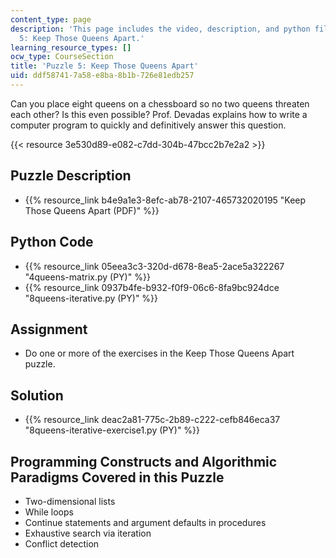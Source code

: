 ```yaml
---
content_type: page
description: 'This page includes the video, description, and python files for Puzzle
  5: Keep Those Queens Apart.'
learning_resource_types: []
ocw_type: CourseSection
title: 'Puzzle 5: Keep Those Queens Apart'
uid: ddf58741-7a58-e8ba-8b1b-726e81edb257
---
```


Can you place eight queens on a chessboard so no two queens threaten each other? Is this even possible? Prof. Devadas explains how to write a computer program to quickly and definitively answer this question.

{{< resource 3e530d89-e082-c7dd-304b-47bcc2b7e2a2 >}}

Puzzle Description
------------------

*   {{% resource_link b4e9a1e3-8efc-ab78-2107-465732020195 "Keep Those Queens Apart (PDF)" %}}

Python Code
-----------

*   {{% resource_link 05eea3c3-320d-d678-8ea5-2ace5a322267 "4queens-matrix.py (PY)" %}}
*   {{% resource_link 0937b4fe-b932-f0f9-06c6-8fa9bc924dce "8queens-iterative.py (PY)" %}}

Assignment
----------

*   Do one or more of the exercises in the Keep Those Queens Apart puzzle.

Solution
--------

*   {{% resource_link deac2a81-775c-2b89-c222-cefb846eca37 "8queens-iterative-exercise1.py (PY)" %}}

Programming Constructs and Algorithmic Paradigms Covered in this Puzzle
-----------------------------------------------------------------------

*   Two-dimensional lists
*   While loops
*   Continue statements and argument defaults in procedures
*   Exhaustive search via iteration
*   Conflict detection